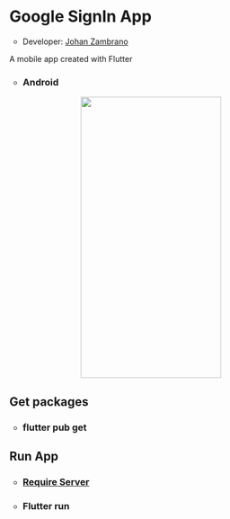 <h1>Google SignIn App</h1>
<ul>
  <li type="circle">Developer: <a href="https://www.linkedin.com/in/johan-zambrano-b537501bb/">Johan Zambrano</a></li>
</ul>

A mobile app created with Flutter

<ul>
  <li type="circle"><h3>Android</h3></li>
</ul>

<p align="center">
<img src="https://user-images.githubusercontent.com/25967495/142289079-2b661134-1ee5-40f3-b5ef-b010a143e14e.jpg" width="250" height="500">
</p>

<h2>Get packages</h2>
<ul>
  <li type="circle"><h3>flutter pub get</h3></li>
</ul>

<h2>Run App</h2>
<ul>
  <li type="circle"><h3><a href="https://github.com/johanz97/flutter-googleSignIn-app-server">Require Server</a></h3></li>
</ul>

<ul>
  <li type="circle"><h3>Flutter run</h3></li>
</ul>
